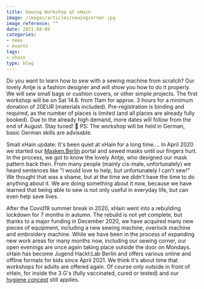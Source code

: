 ```yaml
---
title: Sewing Workshop at xHain
image: /images/articles/sewingcorner.jpg
image_reference: ""
date: 2021-08-09
categories:
- news
- events
tags:
- xhain
type: blog
---
```


Do you want to learn how to sew with a sewing machine from scratch? Our lovely Antje is a fashion designer and will show you how to do it properly. We will sew small bags or cushion covers, or other simple projects. The first workshop will be on Sat 14.8. from 11am for approx. 3 hours for a minimum donation of 20EUR (materials included). Pre-registration is binding and required, as the number of places is limited (and all places are already fully booked). Due to the already high demand, more dates will follow from the end of August. Stay tuned! 🙂
PS: The workshop will be held in German, basic German skills are advisable.

Small xHain update:
It's been quiet at xHain for a long time.... In April 2020 we started our [Masken.Berlin](https://www.masken.berlin) portal and sewed masks until our fingers hurt. In the process, we got to know the lovely Antje, who designed our mask pattern back then. From many people (mainly cis-male, unfortunately) we heard sentences like "I would love to help, but unfortunately I can't sew!" We thought that was a shame, but at the time we didn't have the time to do anything about it. We are doing something about it now, because we have learned that being able to sew is not only useful in everyday life, but can even help save lives.

After the Covid19 summer break in 2020, xHain went into a rebuilding lockdown for 7 months in autumn. The rebuild is not yet complete, but thanks to a major funding in December 2020, we have acquired many new pieces of equipment, including a new sewing machine, overlock machine and embroidery machine. While we have been in the process of expanding new work areas for many months now, including our sewing corner, our open evenings are once again taking place outside the door on Mondays. xHain has become Jugend Hackt:Lab Berlin and offers various online and offline formats for kids since April 2021. We think it's about time that workshops for adults are offered again. Of course only outside in front of xHain, for inside the 3 G's (fully vaccinated, cured or tested) and our [hygiene concept](https://wiki.x-hain.de/en/xHain/hygiene-konzept) still applies.


